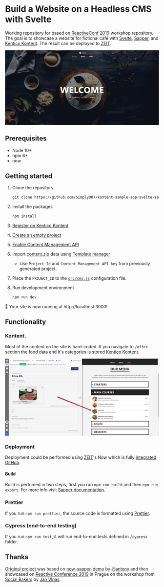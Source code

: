 # Build a Website on a Headless CMS with Svelte

Working repository for based on [ReactiveConf 2019][reactive] workshop repository. The goal is to showcase a website for fictional café with [Svelte][svelte], [Sapper][sapper], and [Kentico Kontent][kontent]. The result can be deployed to [ZEIT][zeit].

![showcase of the site home page](showcase.png)

## Prerequisites

- Node 10+
- npm 6+
- now

## Getting started

1. Clone the repository

    ```sh
    git clone https://github.com/Simply007/kontent-sample-app-svelte-sapper
    ```

1. Install the packages

    ```sh
    npm install
    ```

1. [Register on Kentico Kontent](http://app.kontent.ai)
1. [Create an empty project](https://docs.kontent.ai/tutorials/set-up-projects/manage-projects/creating-and-archiving-projects)
1. [Enable Content Management API](https://docs.kontent.ai/tutorials/set-up-projects/migrate-content/importing-to-kentico-kontent#a-enabling-the-api-for-your-project)
1. Import [content.zip](/content.zip) data using [Template manager](https://kentico.github.io/kontent-template-manager/import-from-file)
    * Use `Project Id` and `Content Management API key` from previously generated project.
1. Place the `PROJECT_ID` to the  [`src/cms.js`](src/cms.js#L3) configuration file.
1. Run development environment

   ```sh
   npm run dev
   ```

🚀 Your site is now running at http://localhost:3000!

## Functionality

### Kontent.

Most of the content on the site is hard-coded. If you navigate to `/offer` section the food data and it's categories is stored [Kentico Kontent][kontent].

![Data in Kentico kontent propagated to the website](kontent-data-showcase.png)

### Deployment

Deployment could be performed using [ZEIT][zeit]'s Now which is fully [integrated GitHub](https://zeit.co/docs/v2/more/now-for-github).

#### Build

Build is perfomed in two steps, first you run `npm run build` and then `npm run export`. For more info visit [Sapper documentation](https://sapper.svelte.dev/docs/).

### Prettier

If you run `npm run prettier`, the source code is formatted using [Prettier](https://prettier.io/).

### Cypress (end-to-end testing)

If you run `npm run test`, it will run end-to-end tests defined in `/cypress` folder.

## Thanks

  [Original project](https://github.com/Socialbakers/reactiveconf-sapper-workshop) was based on [now-sapper-demo](https://github.com/beyonk-adventures/now-sapper-demo) by [@antony](https://github.com/antony) and then showcased on [Reactive Conference 2019][reactive] in Prague on the workshop from [Social Bakers](https://www.socialbakers.com/) by [Jan Vlnas](https://github.com/jnv).

[sapper]: https://sapper.svelte.dev/
[svelte]: https://svelte.dev/
[kontent]: https://kontent.ai/
[zeit]: https://zeit.co/
[reactive]: https://reactiveconf.com/

